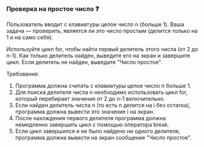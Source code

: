 
### Проверка на простое число ❓

Пользователь вводит с клавиатуры целое число n (больше 1). Ваша задача — проверить, является ли это число простым (делится только на 1 и на само себя).

Используйте цикл for, чтобы найти первый делитель этого числа (от 2 до n-1). Как только делитель найден, выведите его на экран и завершите цикл. Если делитель не найден, выведите "Число простое".

Требования:
1. Программа должна считать с клавиатуры целое число n больше 1.
2. Для поиска делителя числа n необходимо использовать цикл for, который перебирает значения от 2 до n-1 включительно.
3. Если найден делитель числа n (то есть n делится на i без остатка), программа должна вывести это значение i на экран.
4. После нахождения первого делителя программа должна немедленно завершить цикл с помощью оператора break.
5. Если цикл завершился и не было найдено ни одного делителя, программа должна вывести на экран сообщение "Число простое".